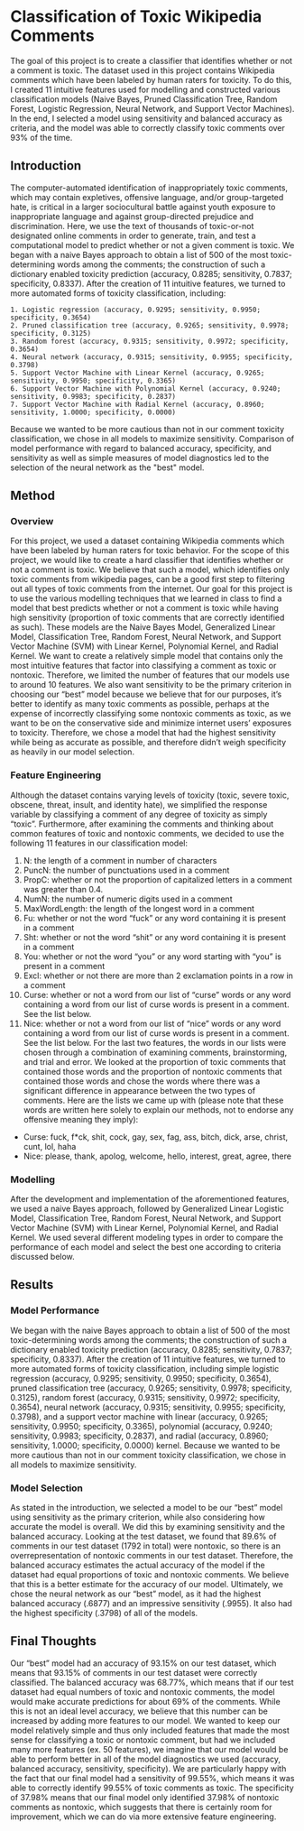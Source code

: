 # Classification of Toxic Wikipedia Comments
The goal of this project is to create a classifier that identifies whether or not a comment is toxic. The dataset used in this project contains Wikipedia comments which have been labeled by human raters for toxicity. To do this, I created 11 intuitive features used for modelling and constructed various classification models (Naive Bayes, Pruned Classification Tree, Random Forest, Logistic Regression, Neural Network, and Support Vector Machines). In the end, I selected a model using sensitivity and balanced accuracy as criteria, and the model was able to correctly classify toxic comments over 93% of the time.


## Introduction

The computer-automated identification of inappropriately toxic comments, which may contain expletives, offensive language, and/or group-targeted hate, is critical in a larger sociocultural battle against youth exposure to inappropriate language and against group-directed prejudice and discrimination. Here, we use the text of thousands of toxic-or-not designated online comments in order to generate, train, and test a computational model to predict whether or not a given comment is toxic. We began with a naive Bayes approach to obtain a list of 500 of the most toxic-determining words among the comments; the construction of such a dictionary enabled toxicity prediction (accuracy, 0.8285; sensitivity, 0.7837; specificity, 0.8337). After the creation of 11 intuitive features, we turned to more automated forms of toxicity classification, including:
  
    1. Logistic regression (accuracy, 0.9295; sensitivity, 0.9950; specificity, 0.3654)
    2. Pruned classification tree (accuracy, 0.9265; sensitivity, 0.9978; specificity, 0.3125)
    3. Random forest (accuracy, 0.9315; sensitivity, 0.9972; specificity, 0.3654)
    4. Neural network (accuracy, 0.9315; sensitivity, 0.9955; specificity, 0.3798)
    5. Support Vector Machine with Linear Kernel (accuracy, 0.9265; sensitivity, 0.9950; specificity, 0.3365)
    6. Support Vector Machine with Polynomial Kernel (accuracy, 0.9240; sensitivity, 0.9983; specificity, 0.2837)
    7. Support Vector Machine with Radial Kernel (accuracy, 0.8960; sensitivity, 1.0000; specificity, 0.0000)

Because we wanted to be more cautious than not in our comment toxicity classification, we chose in all models to maximize sensitivity. Comparison of model performance with regard to balanced accuracy, specificity, and sensitivity as well as simple measures of model diagnostics led to the selection of the neural network as the "best" model.

## Method
 
### Overview

For this project, we used a dataset containing Wikipedia comments which have been labeled by human raters for toxic behavior. For the scope of this project, we would like to create a hard classifier that identifies whether or not a comment is toxic. We believe that such a model, which identifies only toxic comments from wikipedia pages, can be a good first step to filtering out all types of toxic comments from the internet. Our goal for this project is to use the various modelling techniques that we learned in class to find a model that best predicts whether or not a comment is toxic while having high sensitivity (proportion of toxic comments that are correctly identified as such). These models are the Naive Bayes Model, Generalized Linear Model, Classification Tree, Random Forest, Neural Network, and Support Vector Machine (SVM) with Linear Kernel, Polynomial Kernel, and Radial Kernel. We want to create a relatively simple model that contains only the most intuitive features that factor into classifying a comment as toxic or nontoxic. Therefore, we limited the number of features that our models use to around 10 features. We also want sensitivity to be the primary criterion in choosing our “best” model because we believe that for our purposes, it’s better to identify as many toxic comments as possible, perhaps at the expense of incorrectly classifying some nontoxic comments as toxic, as we want to be on the conservative side and minimize internet users’ exposures to toxicity. Therefore, we chose a model that had the highest sensitivity while being as accurate as possible, and therefore didn’t weigh specificity as heavily in our model selection.
 
### Feature Engineering

Although the dataset contains varying levels of toxicity (toxic, severe toxic, obscene, threat, insult, and identity hate), we simplified the response variable by classifying a comment of any degree of toxicity as simply “toxic”. Furthermore, after examining the comments and thinking about common features of toxic and nontoxic comments, we decided to use the following 11 features in our classification model:
1. N: the length of a comment in number of characters
2. PuncN: the number of punctuations used in a comment
3. PropC: whether or not the proportion of capitalized letters in a comment was greater than 0.4.
4. NumN: the number of numeric digits used in a comment
5. MaxWordLength: the length of the longest word in a comment
6. Fu: whether or not the word “fuck” or any word containing it is present in a comment
7. Sht: whether or not the word “shit” or any word containing it is present in a comment
8. You: whether or not the word “you” or any word starting with “you” is present in a comment
9. Excl: whether or not there are more than 2 exclamation points in a row in a comment
10. Curse: whether or not a word from our list of “curse” words or any word containing a word from our list of curse words is present in a comment. See the list below.
11. Nice: whether or not a word from our list of “nice” words or any word containing a word from our list of curse words is present in a comment. See the list below.
For the last two features, the words in our lists were chosen through a combination of examining comments, brainstorming, and trial and error. We looked at the proportion of toxic comments that contained those words and the proportion of nontoxic comments that contained those words and chose the words where there was a significant difference in appearance between the two types of comments. Here are the lists we came up with (please note that these words are written here solely to explain our methods, not to endorse any offensive meaning they imply):
- Curse: fuck, f*ck, shit, cock, gay, sex, fag, ass, bitch, dick, arse, christ, cunt, lol, haha
- Nice: please, thank, apolog, welcome, hello, interest, great, agree, there

### Modelling

After the development and implementation of the aforementioned features, we used a naive Bayes approach, followed by Generalized Linear Logistic Model, Classification Tree, Random Forest, Neural Network, and Support Vector Machine (SVM) with Linear Kernel, Polynomial Kernel, and Radial Kernel. We used several different modeling types in order to compare the performance of each model and select the best one according to criteria discussed below. 

## Results

### Model Performance

We began with the naive Bayes approach to obtain a list of 500 of the most toxic-determining words among the comments; the construction of such a dictionary enabled toxicity prediction (accuracy, 0.8285; sensitivity, 0.7837; specificity, 0.8337). After the creation of 11 intuitive features, we turned to more automated forms of toxicity classification, including simple logistic regression (accuracy, 0.9295; sensitivity, 0.9950; specificity, 0.3654), pruned classification tree (accuracy, 0.9265; sensitivity, 0.9978; specificity, 0.3125), random forest (accuracy, 0.9315; sensitivity, 0.9972; specificity, 0.3654), neural network (accuracy, 0.9315; sensitivity, 0.9955; specificity, 0.3798), and a support vector machine with linear (accuracy, 0.9265; sensitivity, 0.9950; specificity, 0.3365), polynomial (accuracy, 0.9240; sensitivity, 0.9983; specificity, 0.2837), and radial (accuracy, 0.8960; sensitivity, 1.0000; specificity, 0.0000) kernel. Because we wanted to be more cautious than not in our comment toxicity classification, we chose in all models to maximize sensitivity.

### Model Selection 

As stated in the introduction, we selected a model to be our “best” model using sensitivity as the primary criterion, while also considering how accurate the model is overall. We did this by examining sensitivity and the balanced accuracy. Looking at the test dataset, we found that 89.6% of comments in our test dataset (1792 in total) were nontoxic, so there is an overrepresentation of nontoxic comments in our test dataset. Therefore, the balanced accuracy estimates the actual accuracy of the model if the dataset had equal proportions of toxic and nontoxic comments. We believe that this is a better estimate for the accuracy of our model. Ultimately, we chose the neural network as our “best” model, as it had the highest balanced accuracy (.6877) and an impressive sensitivity (.9955). It also had the highest specificity (.3798) of all of the models.

## Final Thoughts

Our “best” model had an accuracy of 93.15% on our test dataset, which means that 93.15% of comments in our test dataset were correctly classified. The balanced accuracy was 68.77%, which means that if our test dataset had equal numbers of toxic and nontoxic comments, the model would make accurate predictions for about 69% of the comments. While this is not an ideal level accuracy, we believe that this number can be increased by adding more features to our model. We wanted to keep our model relatively simple and thus only included features that made the most sense for classifying a toxic or nontoxic comment, but had we included many more features (ex. 50 features), we imagine that our model would be able to perform better in all of the model diagnostics we used (accuracy, balanced accuracy, sensitivity, specificity). We are particularly happy with the fact that our final model had a sensitivity of 99.55%, which means it was able to correctly identify 99.55% of toxic comments as toxic. The specificity of 37.98% means that our final model only identified 37.98% of nontoxic comments as nontoxic, which suggests that there is certainly room for improvement, which we can do via more extensive feature engineering.
